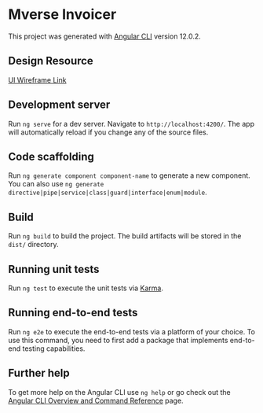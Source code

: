 # Mverse Invoicer

This project was generated with [Angular CLI](https://github.com/angular/angular-cli) version 12.0.2.

## Design Resource

[UI Wireframe Link](https://www.figma.com/proto/wWRp6HTV1vpFM9fLeSOe3o/Untitled?node-id=1%3A651&scaling=scale-down&page-id=0%3A1&starting-point-node-id=1%3A651)

## Development server

Run `ng serve` for a dev server. Navigate to `http://localhost:4200/`. The app will automatically reload if you change any of the source files.

## Code scaffolding

Run `ng generate component component-name` to generate a new component. You can also use `ng generate directive|pipe|service|class|guard|interface|enum|module`.

## Build

Run `ng build` to build the project. The build artifacts will be stored in the `dist/` directory.

## Running unit tests

Run `ng test` to execute the unit tests via [Karma](https://karma-runner.github.io).

## Running end-to-end tests

Run `ng e2e` to execute the end-to-end tests via a platform of your choice. To use this command, you need to first add a package that implements end-to-end testing capabilities.

## Further help

To get more help on the Angular CLI use `ng help` or go check out the [Angular CLI Overview and Command Reference](https://angular.io/cli) page.
